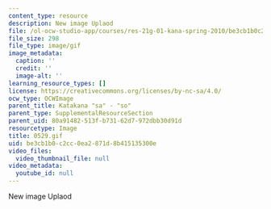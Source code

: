 ```yaml
---
content_type: resource
description: New image Uplaod
file: /ol-ocw-studio-app/courses/res-21g-01-kana-spring-2010/be3cb1b0c2cc0ea2871d8b415135300e_0529.gif
file_size: 298
file_type: image/gif
image_metadata:
  caption: ''
  credit: ''
  image-alt: ''
learning_resource_types: []
license: https://creativecommons.org/licenses/by-nc-sa/4.0/
ocw_type: OCWImage
parent_title: Katakana "sa" - "so"
parent_type: SupplementalResourceSection
parent_uid: 80a91482-513f-b731-62d7-972dbb30d91d
resourcetype: Image
title: 0529.gif
uid: be3cb1b0-c2cc-0ea2-871d-8b415135300e
video_files:
  video_thumbnail_file: null
video_metadata:
  youtube_id: null
---
```

New image Uplaod